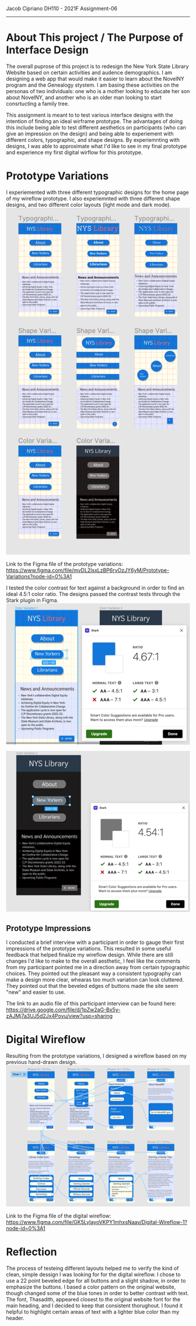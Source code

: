 Jacob Cipriano
DH110 - 2021F
Assignment-06

---

# About This project / The Purpose of Interface Design 
The overall puprose of this project is to redesign the New York State Library Website based on certain activities and audence demographics. I am designing a web app that would make it easier to learn about the NovelNY program and the Genealogy stystem. I am basing these activities on the personas of two individuals: one who is a mother looking to educate her son about NovelNY, and another who is an older man looking to start consrtucting a family tree. 

This assignment is meant to to test various interface designs with the intention of finding an ideal wirframe prototype. The advantages of doing this include being able to test different aesthetics on participants (who can give an impression on the design) and being able to experiement with different colors, typographic, and shape designs. By experiemnting with designs, I was able to approximate what I'd like to see in my final prototype and experience my first digital wirflow for this prototype. 

# Prototype Variations
I experiemented with three different typographic designs for the home page of my wireflow prototype. I also experiemnted with three different shape designs, and two different color layouts (light mode and dark mode).
![Prototype Variations](prototype-variations.png)

Link to the Figma file of the prototype variations:
https://www.figma.com/file/mvDL2lsxLzBP6rvOzJY6yM/Prototype-Variations?node-id=0%3A1

I tested the color contrast for text against a background in order to find an ideal 4.5:1 color ratio. The designs passed the contrast tests through the Stark plugin in Figma.
![Light Mode Color Test](light-mode-color-test.PNG)

![Dark Mode Color Test](dark-mode-color-test.PNG)

## Prototype Impressions
I conducted a brief interview with a participant in order to gauge their first impressions of the prototype variations. This resulted in some useful feedback that helped finalize my wireflow design. While there are still changes I'd like to make to the overall aesthetic, I feel like the comments from my participant pointed me in a direction away from certain typographic choices. They pointed out the pleasant way a consistent typography can make a design more clear, whearas too much variation can look cluttered. They pointed out that the beveled edges of buttons made the site seem "new" and easier to use.

The link to an audio file of this participant interview can be found here:
https://drive.google.com/file/d/1pZw2aG-Bx5y-zAJMj7a3UJ5d2Jx4Povu/view?usp=sharing

# Digital Wireflow
Resulting from the prototype variations, I designed a wireflow based on my previous hand-drawn design. 
![Digital Wireflow](digital-wireflow.PNG)

Link to the Figma file of the digital wireflow:
https://www.figma.com/file/GK5LyIayoVKPY1mhxsNaav/Digital-Wireflow-1?node-id=0%3A1

# Reflection
The process of testeing different layouts helped me to verify the kind of clean, simple dessign I was looking for for the digital wireflow. I chose to use a 22 point beveled edge for all buttons and a slight shadow, in order to emphasize the buttons. I based a color pattern on the original website, though changed some of the blue tones in order to better contrast with text. The font, Thasadith, appeared closest to the original website font for the main heading, and I decided to keep that consistent thorughout. I found it helpful to highlight certain areas of text with a lighter blue color than my header. 



